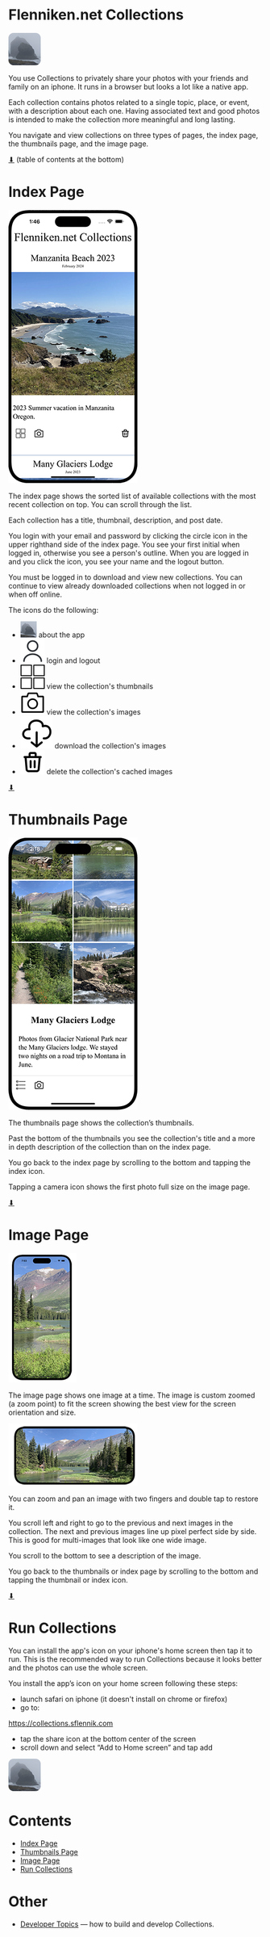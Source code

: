 # Flenniken.net Collections

[![icon](docs/rounded-icon.png)](#)

You use Collections to privately share your photos with your friends
and family on an iphone.  It runs in a browser but looks a lot like a
native app.

Each collection contains photos related to a single topic, place, or
event, with a description about each one. Having associated text and
good photos is intended to make the collection more meaningful and
long lasting.

You navigate and view collections on three types of pages, the index
page, the thumbnails page, and the image page.

[⬇](#Contents) (table of contents at the bottom)

# Index Page

[![Index Page](docs/index.png)](#)

The index page shows the sorted list of available collections with the
most recent collection on top. You can scroll through the list.

Each collection has a title, thumbnail, description, and post date.

You login with your email and password by clicking the circle icon in
the upper righthand side of the index page. You see your first initial
when logged in, otherwise you see a person's outline. When you are
logged in and you click the icon, you see your name and the logout
button.

You must be logged in to download and view new collections. You can
continue to view already downloaded collections when not logged in or
when off online.

The icons do the following:

* ![about](dist/icons/icon-32.png) about the app
* ![login and logout](dist/icons/user.svg) login and logout
* ![view thumbnails](dist/icons/thumbnails.svg) view the collection's thumbnails
* ![view images](dist/icons/camera.svg) view the collection's images
* ![download images](dist/icons/download.svg) download the collection's images
* ![delete cached images](dist/icons/trash-can.svg) delete the collection's cached images

[⬇](#Contents)

# Thumbnails Page

[![Thumbnails Page](docs/thumbnails.png)](#)

The thumbnails page shows the collection’s thumbnails.

Past the bottom of the thumbnails you see the collection's title and a
more in depth description of the collection than on the index page.

You go back to the index page by scrolling to the bottom and tapping
the index icon.

Tapping a camera icon shows the first photo full size on the image
page.

[⬇](#Contents)

# Image Page

[![Image Page](docs/image.png)](#)

The image page shows one image at a time.  The image is custom zoomed
(a zoom point) to fit the screen showing the best view for the screen
orientation and size.

[![Image Landscape](docs/image-landscape.png)](#)

You can zoom and pan an image with two fingers and double tap to
restore it.

You scroll left and right to go to the previous and next images in the
collection. The next and previous images line up pixel perfect side by
side.  This is good for multi-images that look like one wide image.

You scroll to the bottom to see a description of the image.

You go back to the thumbnails or index page by scrolling to the bottom
and tapping the thumbnail or index icon.

[⬇](#Contents)

# Run Collections

You can install the app's icon on your iphone's home screen then tap
it to run.  This is the recommended way to run Collections because it
looks better and the photos can use the whole screen.

You install the app’s icon on your home screen following these steps:

* launch safari on iphone (it doesn't install on chrome or firefox)
* go to:

https://collections.sflennik.com

* tap the share icon at the bottom center of the screen
* scroll down and select “Add to Home screen” and tap add

[![icon](docs/rounded-icon.png)](#)

# Contents

* [Index Page](#index-page)
* [Thumbnails Page](#thumbnails-page)
* [Image Page](#image-page)
* [Run Collections](#run-collections)

# Other

* [Developer Topics](docs/developer.md) &mdash; how to build and develop Collections.
